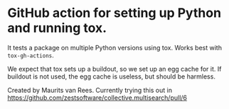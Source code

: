 # GitHub action for setting up Python and running tox.

It tests a package on multiple Python versions using tox.
Works best with ``tox-gh-actions``.

We expect that tox sets up a buildout, so we set up an egg cache for it.
If buildout is not used, the egg cache is useless, but should be harmless.

Created by Maurits van Rees.
Currently trying this out in https://github.com/zestsoftware/collective.multisearch/pull/6
